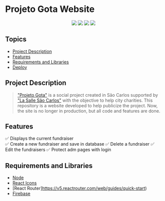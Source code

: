 # Projeto Gota Website

<p align="center">
  <img src="https://img.shields.io/static/v1?label=react&message=framework&color=blue&style=for-the-badge&logo=react"/>
  <img src="https://img.shields.io/static/v1?label=JavaScript&message=Main Technology&color=blue&style=for-the-badge&logo=javascript"/>
  <img src="https://img.shields.io/static/v1?label=Netlify&message=Deploy&color=blue&style=for-the-badge&logo=netlify"/>
  <img src="https://img.shields.io/static/v1?label=status&message=done&color=brightgreen&style=for-the-badge"/>
<p>

## Topics
- [Project Description](#project-description)
- [Features](#features)
- [Requirements and Libraries](#requirements-and-libraries)
- [Deploy](https://projetogota.netlify.app/)
  
## Project Description

> ["Projeto Gota"](https://www.instagram.com/projeto_gota_/) is a social project created in São Carlos supported by ["La Salle São Carlos"](https://www.lasalle.edu.br/saocarlos) with the objective to help city charities. This repository is a website developed to help publicize the project. Now, the site is no longer in production, but all code and features are done.
  
## Features
:white_check_mark: Displays the current fundraiser  
:white_check_mark: Create a new fundraiser and save in database
:white_check_mark: Delete a fundraiser
:white_check_mark: Edit the fundraisers
:white_check_mark: Protect adm pages with login
  
## Requirements and Libraries
- [Node](https://nodejs.org/en/)
- [React Icons](https://react-icons.github.io/react-icons/)
- [React Router]https://v5.reactrouter.com/web/guides/quick-start)
- [Firebase](https://firebase.google.com/)
